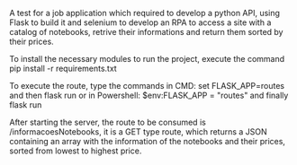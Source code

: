 A test for a job application which required to develop a python API, using Flask to build it and selenium to develop an RPA to access a site with a catalog of notebooks, retrive their informations and return them sorted by their prices.


To install the necessary modules to run the project, execute the command pip install -r requirements.txt

To execute the route, type the commands in CMD: set FLASK_APP=routes and then flask run or in Powershell: $env:FLASK_APP = "routes" and finally flask run

After starting the server, the route to be consumed is /informacoesNotebooks, it is a GET type route, which returns a JSON containing an array with the information of the notebooks and their prices, sorted from lowest to highest price.
